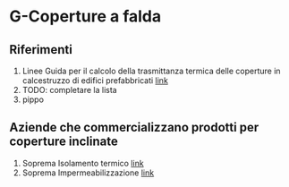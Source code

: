 # G-Coperture a falda
## Riferimenti

 1. Linee Guida per il calcolo della trasmittanza termica delle coperture in calcestruzzo di edifici prefabbricati [link]()
 1. TODO: completare la lista
 2. pippo

## Aziende che commercializzano prodotti per coperture inclinate
  1. Soprema Isolamento termico [link](https://www.soprema.it/it/area-progettisti/soluzioni-tecniche-isolamento)
  1. Soprema Impermeabilizzazione
  [link](https://www.soprema.it/it/gamme/impermeabilizzazione)
